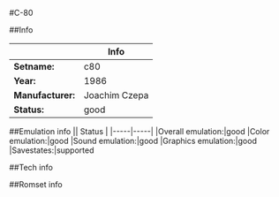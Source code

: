 #C-80

##Info

||Info|
|-----|-----|
|**Setname:**|c80
|**Year:**|1986
|**Manufacturer:**|Joachim Czepa
|**Status:**|good

##Emulation info
|| Status |
|-----|-----|
|Overall emulation:|good
|Color emulation:|good
|Sound emulation:|good
|Graphics emulation:|good
|Savestates:|supported

##Tech info

##Romset info

<!--- START OF EDITED COMMENT DO NOT TOUCH TEXT ABOVE-->
